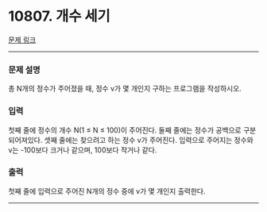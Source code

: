 # 10807. 개수 세기 

[문제 링크](https://www.acmicpc.net/problem/10807) 

---
### 문제 설명

 총 N개의 정수가 주어졌을 때, 정수 v가 몇 개인지 구하는 프로그램을 작성하시오.

### 입력 

 첫째 줄에 정수의 개수 N(1 ≤ N ≤ 100)이 주어진다. 둘째 줄에는 정수가 공백으로 구분되어져있다. 셋째 줄에는 찾으려고 하는 정수 v가 주어진다. 입력으로 주어지는 정수와 v는 -100보다 크거나 같으며, 100보다 작거나 같다.

### 출력 

 첫째 줄에 입력으로 주어진 N개의 정수 중에 v가 몇 개인지 출력한다.

---
